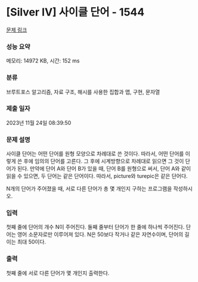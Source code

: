 # [Silver IV] 사이클 단어 - 1544 

[문제 링크](https://www.acmicpc.net/problem/1544) 

### 성능 요약

메모리: 14972 KB, 시간: 152 ms

### 분류

브루트포스 알고리즘, 자료 구조, 해시를 사용한 집합과 맵, 구현, 문자열

### 제출 일자

2023년 11월 24일 08:39:50

### 문제 설명

<p>사이클 단어는 어떤 단어를 원형 모양으로 차례대로 쓴 것이다. 따라서, 어떤 단어를 이렇게 쓴 후에 임의의 단어를 고른다. 그 후에 시계방향으로 차례대로 읽으면 그 것이 단어가 된다. 만약에 단어 A와 단어 B가 있을 때, 단어 B를 원형으로 써서, 단어 A와 같이 읽을 수 있으면, 두 단어는 같은 단어이다. 따라서, picture와 turepic은 같은 단어다.</p>

<p>N개의 단어가 주어졌을 때, 서로 다른 단어가 총 몇 개인지 구하는 프로그램을 작성하시오.</p>

### 입력 

 <p>첫째 줄에 단어의 개수 N이 주어진다. 둘째 줄부터 단어가 한 줄에 하나씩 주어진다. 단어는 영어 소문자로만 이루어져 있다. N은 50보다 작거나 같은 자연수이며, 단어의 길이는 최대 50이다.</p>

### 출력 

 <p>첫째 줄에 서로 다른 단어가 몇 개인지 출력한다.</p>

